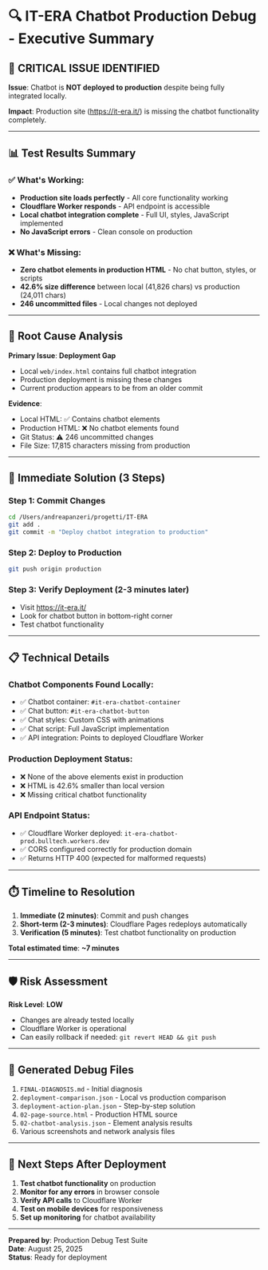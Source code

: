 # 🔍 IT-ERA Chatbot Production Debug - Executive Summary

## 🚨 **CRITICAL ISSUE IDENTIFIED**

**Issue**: Chatbot is **NOT deployed to production** despite being fully integrated locally.

**Impact**: Production site (https://it-era.it/) is missing the chatbot functionality completely.

---

## 📊 **Test Results Summary**

### ✅ **What's Working:**
- **Production site loads perfectly** - All core functionality working
- **Cloudflare Worker responds** - API endpoint is accessible 
- **Local chatbot integration complete** - Full UI, styles, JavaScript implemented
- **No JavaScript errors** - Clean console on production

### ❌ **What's Missing:**
- **Zero chatbot elements in production HTML** - No chat button, styles, or scripts
- **42.6% size difference** between local (41,826 chars) vs production (24,011 chars)
- **246 uncommitted files** - Local changes not deployed

---

## 🎯 **Root Cause Analysis**

**Primary Issue**: **Deployment Gap**
- Local `web/index.html` contains full chatbot integration
- Production deployment is missing these changes
- Current production appears to be from an older commit

**Evidence**:
- Local HTML: ✅ Contains chatbot elements
- Production HTML: ❌ No chatbot elements found
- Git Status: ⚠️ 246 uncommitted changes
- File Size: 17,815 characters missing from production

---

## 🚀 **Immediate Solution (3 Steps)**

### **Step 1: Commit Changes**
```bash
cd /Users/andreapanzeri/progetti/IT-ERA
git add .
git commit -m "Deploy chatbot integration to production"
```

### **Step 2: Deploy to Production**
```bash
git push origin production
```

### **Step 3: Verify Deployment (2-3 minutes later)**
- Visit https://it-era.it/
- Look for chatbot button in bottom-right corner
- Test chatbot functionality

---

## 📋 **Technical Details**

### **Chatbot Components Found Locally:**
- ✅ Chatbot container: `#it-era-chatbot-container`
- ✅ Chat button: `#it-era-chatbot-button`  
- ✅ Chat styles: Custom CSS with animations
- ✅ Chat script: Full JavaScript implementation
- ✅ API integration: Points to deployed Cloudflare Worker

### **Production Deployment Status:**
- ❌ None of the above elements exist in production
- ❌ HTML is 42.6% smaller than local version
- ❌ Missing critical chatbot functionality

### **API Endpoint Status:**
- ✅ Cloudflare Worker deployed: `it-era-chatbot-prod.bulltech.workers.dev`
- ✅ CORS configured correctly for production domain
- ✅ Returns HTTP 400 (expected for malformed requests)

---

## ⏱️ **Timeline to Resolution**

1. **Immediate (2 minutes)**: Commit and push changes
2. **Short-term (2-3 minutes)**: Cloudflare Pages redeploys automatically  
3. **Verification (5 minutes)**: Test chatbot functionality on production

**Total estimated time**: **~7 minutes**

---

## 🛡️ **Risk Assessment**

**Risk Level**: **LOW**
- Changes are already tested locally
- Cloudflare Worker is operational
- Can easily rollback if needed: `git revert HEAD && git push`

---

## 📁 **Generated Debug Files**

1. `FINAL-DIAGNOSIS.md` - Initial diagnosis
2. `deployment-comparison.json` - Local vs production comparison
3. `deployment-action-plan.json` - Step-by-step solution
4. `02-page-source.html` - Production HTML source
5. `02-chatbot-analysis.json` - Element analysis results
6. Various screenshots and network analysis files

---

## 🎯 **Next Steps After Deployment**

1. **Test chatbot functionality** on production
2. **Monitor for any errors** in browser console
3. **Verify API calls** to Cloudflare Worker
4. **Test on mobile devices** for responsiveness
5. **Set up monitoring** for chatbot availability

---

**Prepared by**: Production Debug Test Suite  
**Date**: August 25, 2025  
**Status**: Ready for deployment
